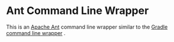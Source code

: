 # Ant Command Line Wrapper
This is an [Apache Ant](http://ant.apache.org/) command line wrapper similar to the [Gradle command line wrapper](http://www.gradle.org/docs/current/userguide/gradle_wrapper.html) .
